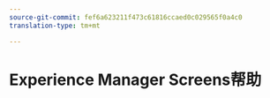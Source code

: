```yaml
---
source-git-commit: fef6a623211f473c61816ccaed0c029565f0a4c0
translation-type: tm+mt

---
```

# Experience Manager Screens帮助
